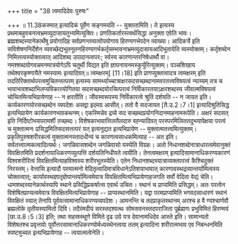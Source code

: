 +++
title = "38 त्वमादिदेवः पुरुषः"

+++
॥ 11.38कस्मात् इत्यादिकं पूर्वेण सङ्गमयति -- युक्ततामिति। ते इत्यस्य
प्रथमाबहुवचनत्वभ्रमव्युदासायतुभ्यमित्युक्तिः। प्रणतिकर्तारस्त्वर्थसिद्धा
अनुक्ता एवेति भावः। ब्रह्मशब्दस्यानेकार्थेषु प्रयोगादिह
सर्वप्रणन्तव्यत्वोपयोगाय हिरण्यगर्भपदेन व्याख्या। आदिकर्त्रे इति
सविशेषणनिर्देशेन
व्यवच्छेद्यभूतनूतनहिरण्यगर्भकर्तृसम्भावनाभ्रमव्युदासायआदिभूतायेति
व्यस्योक्तम्। कर्तृशब्देन निमित्तत्वस्योक्तत्वात् आदिशब्द उपादानत्वपरः;
र्स्वस्य कारणान्तरनिषेधार्थौ वा। नमश्शब्दयोगवन्नमनमात्रयोगेऽपि चतुर्थी
विद्यत इति ज्ञापनायनमस्कुर्युरित्युक्तम्। पञ्चशिखाय तथेश्वरकृष्णायैते
नमस्यामः इत्यादिवत्॥ त्वमक्षरम्\[ \[11।18\] इति प्रागप्युक्तत्वादत्र
त्वमक्षरम् इति तदतिरिक्तार्थपरत्वमुचितन्तत्परम् इत्यस्य
सामर्थ्याच्चात्राक्षरसदसच्छब्दानामवरतत्त्वविषयत्वं न्याय्यम् तत्र च
भावाभावशब्दाभिलप्यविकारयोगितया सदसच्छब्दयोरचित्परत्वं
निर्विकारतयाऽक्षरशब्दस्य जीवात्मविषयत्वं चोचितमित्यभिप्रायेणाह -- न
क्षरतीति। जीवस्वरूपस्य निर्विकारत्वे श्रुतिं दर्शयति -- न जायत इति।
कार्यकारणयोरसच्छब्देन व्यपदेशः असद्वा इदमग्र आसीत्। ततो वै सदजायत
\[तै.उ.2।7।1\] इत्यादिश्रुतिसिद्ध इत्यभिप्रायेण कार्यकारणभावकथनम्।
एकस्मिन्नेव द्रव्ये सद सच्छब्दप्रयोगनिदानमाहनामरूपेति। अक्षरं सदसत् इति
निर्दिष्टोभयपरामर्शी तच्छब्दः। विशेषकाभावात्तिलतैलदारु वह्न्यादिवत्
परस्परमिलिततदुभयापेक्षया परत्वं च मुक्तात्मनः प्रसिद्धमितिसदसत्तत्परं
यत् इत्यनूद्यत इत्यभिप्रायेण -- मुक्तात्मतत्त्वमित्युक्तम्।
प्रकृतिपुरुषशरीरकत्वं मुक्तात्मनस्तादधीन्यं च कारणत्वसाधकमित्याह -- अत
इति। सर्वतत्त्वात्मकत्वादित्यर्थः। जगन्निवासशब्देन जगन्निवासो यस्येति
विग्रहः। अतो निधानशब्देनात्राधारत्वमेवानुक्तं विवक्षितमिति
प्रदर्शनायाधिकरणव्युत्पत्तिं दर्शयतिनिधीयते त्वयीति। तेनत्वमक्षरम्
इत्यादिसामानाधिकरण्यकारणं विश्वशरीरित्वं विवक्षितमित्याहविश्वस्य
शरीरभूतस्येति। एतेन निधानशब्दस्यात्राव्यक्तपरत्वं कैश्चिदुक्तं
निरस्तम्। वेत्तासि इत्यादौ परमात्मनो वेदितृत्वादिमात्रविधानेऽतिशयाभावात्
कारणावस्थद्रव्यान्तर्यामित्वस्य चोक्तत्वात्;
कार्यावस्थज्ञातृज्ञेयान्तर्यामित्वमेवात्र विवक्षितमित्यभिप्रायेणाहजगति
सर्वो वेदिता वेद्यं चेति। धामशब्दस्यानेकार्थस्यापि स्थाने
प्रसिद्धिप्रकर्षात्स एवार्थ उचितः। स्थानं च प्राप्यमिति प्रसिद्धम्। अतः
परत्वेन विशेषितप्राप्यत्वमेवात्र विवक्षितमित्यभिप्रायेणाह --
प्राप्यस्थानमिति। यद्वा परमप्राप्यमिति भगवदसाधारणं स्थानं विवक्षितं
स्यात् तेनापि पूर्ववत्सामानाधिकरण्यव्यपदेशः। आमनन्ति च तदप्राकृतस्थानम्
अरश्च ह वै ण्यश्चार्णवौ ब्रह्मलोके तृतीयस्यामितो दिवि। तदैरंमदीयं
सरस्तदश्वत्थः सोमसवनस्तदपराजिता पूर्ब्रह्मणः प्रभुविमितं हिरण्मयं
\[छा.उ.8।5।3\] इति; तथा सहस्रस्थूणे विमिते दृढ उग्रे यत्र देवानामधिदेव
आस्ते इति। सामान्यतो विशेषतश्च प्रवृत्तयोः
पूर्वोत्तरसामानाधिकरण्योर्मध्यस्थेनत्वया ततम् इत्यादिना शरीरात्मभाव एव
निबन्धनमिति स्पष्टमुच्यत इत्यभिप्रायेणाह -- त्वयात्मत्वेनेति।  
  
